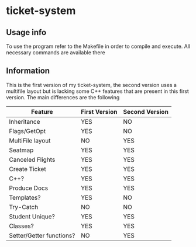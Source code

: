 # ticket-system

## Usage info

To use the program refer to the Makefile in order to compile and execute. All necessary commands are available there

## Information
This is the first version of my ticket-system, the second version uses a multifile layout but is lacking some C++ features that are present in this first version. The main differences are the following

Feature     | First Version | Second Version
-------     | ------------- | -------------
Inheritance |     YES       |      NO
Flags/GetOpt|     YES       |      NO
MultiFile layout|     NO        |      YES
Seatmap     |     YES       |      YES
Canceled Flights |     YES       |      YES
Create Ticket |     YES       |      YES
C++?        |     YES       |      YES
Produce Docs|     YES       |      YES
Templates?  |     YES       |      NO
Try-Catch   |     NO        |      NO
Student Unique?|  YES       |      YES
Classes?    |     YES       |      YES
Setter/Getter functions? | NO | YES
